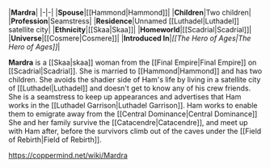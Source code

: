 |**Mardra**|
|-|-|
|**Spouse**|[[Hammond\|Hammond]]|
|**Children**|Two children|
|**Profession**|Seamstress|
|**Residence**|Unnamed [[Luthadel\|Luthadel]] satellite city|
|**Ethnicity**|[[Skaa\|Skaa]]|
|**Homeworld**|[[Scadrial\|Scadrial]]|
|**Universe**|[[Cosmere\|Cosmere]]|
|**Introduced In**|*[[The Hero of Ages\|The Hero of Ages]]*|

**Mardra** is a [[Skaa\|skaa]] woman from the [[Final Empire\|Final Empire]] on [[Scadrial\|Scadrial]].
She is married to [[Hammond\|Hammond]] and has two children. She avoids the shadier side of Ham's life by living in a satellite city of [[Luthadel\|Luthadel]] and doesn't get to know any of his crew friends. She is a seamstress to keep up appearances and advertises that Ham works in the [[Luthadel Garrison\|Luthadel Garrison]]. Ham works to enable them to emigrate away from the [[Central Dominance\|Central Dominance]]
She and her family survive the [[Catacendre\|Catacendre]], and meet up with Ham after, before the survivors climb out of the caves under the [[Field of Rebirth\|Field of Rebirth]].



https://coppermind.net/wiki/Mardra